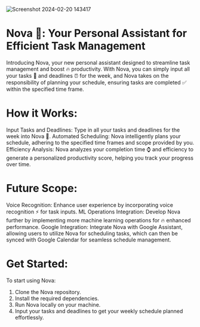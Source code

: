 ![Screenshot 2024-02-20 143417](https://github.com/sam-shervin/NovaAI/assets/151179152/9661c648-432c-4d90-9fb6-4cae6f3e4dee)

# Nova 🚀: Your Personal Assistant for Efficient Task Management
Introducing Nova, your new personal assistant designed to streamline task management and boost 🔥 productivity. With Nova, you can simply input all your tasks 🏢 and deadlines ⏰ for the week, and Nova takes on the responsibility of planning your schedule, ensuring tasks are completed ✅ within the specified time frame.

# How it Works:
Input Tasks and Deadlines: Type in all your tasks and deadlines for the week into Nova 🚀.
Automated Scheduling: Nova intelligently plans your schedule, adhering to the specified time frames and scope provided by you.
Efficiency Analysis: Nova analyzes your completion time ⌚ and efficiency to generate a personalized productivity score, helping you track your progress over time.

# Future Scope:
Voice Recognition: Enhance user experience by incorporating voice recognition ⚡ for task inputs.
ML Operations Integration: Develop Nova further by implementing more machine learning operations for 🔥 enhanced performance.
Google Integration: Integrate Nova with Google Assistant, allowing users to utilize Nova for scheduling tasks, which can then be synced with Google Calendar for seamless schedule management.

# Get Started:
To start using Nova:
1. Clone the Nova repository.
2. Install the required dependencies.
3. Run Nova locally on your machine.
4. Input your tasks and deadlines to get your weekly schedule planned effortlessly.